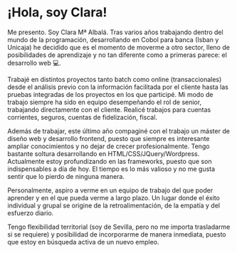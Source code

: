 # ¡Hola, soy Clara!

Me presento. Soy Clara Mª Albalá. Tras varios años trabajando dentro del mundo de la programación, desarrollando en Cobol para banca (Isban y Unicaja) he decidido que es el momento de moverme a otro sector, lleno de posibilidades de aprendizaje y no tan diferente como a primeras parece: el desarrollo web 💻. 

Trabajé en distintos proyectos tanto batch como online (transaccionales) desde el análisis previo con la información facilitada por el cliente hasta las pruebas integradas de los proyectos en los que participé. Mi modo de trabajo siempre ha sido en equipo desempeñando el rol de senior, trabajando directamente con el cliente. Realicé trabajos para cuentas corrientes, seguros, cuentas de fidelización, fiscal.

Además de trabajar, este último año compaginé con el trabajo un máster de diseño web y desarrollo frontend, puesto que siempre es interesante ampliar conocimientos y no dejar de crecer profesionalmente. Tengo bastante soltura desarrollando en HTML/CSS/JQuery/Wordpress. Actualmente estoy profundizando en las frameworks, puesto que son indispensables a día de hoy. El tiempo es lo más valioso y no me gusta sentir que lo pierdo de ninguna manera.

Personalmente, aspiro a verme en un equipo de trabajo del que poder aprender y en el que pueda verme a largo plazo. Un lugar donde el éxito individual y grupal se origine de la retroalimentación, de la empatía y del esfuerzo diario. 

Tengo flexibilidad territorial (soy de Sevilla, pero no me importa trasladarme si se requiere) y posibilidad de incorporarme de manera inmediata, puesto que estoy en búsqueda activa de un nuevo empleo.
